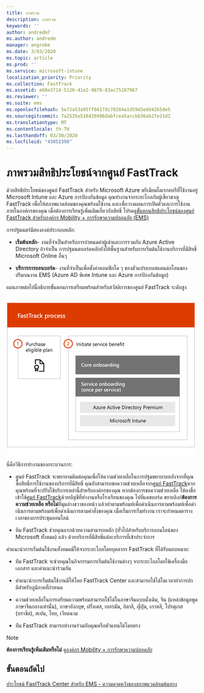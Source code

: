 ```yaml
---
title: ภาพรวม
description: ภาพรวม
keywords: ''
author: andredm7
ms.author: andredm
manager: angrobe
ms.date: 3/03/2020
ms.topic: article
ms.prod: ''
ms.service: microsoft-intune
localization_priority: Priority
ms.collection: FastTrack
ms.assetid: e60e3714-5120-41e2-9878-83ac75107967
ms.reviewer: ''
ms.suite: ems
ms.openlocfilehash: 5e72a53a95ff0417dc78284a1d59d3edd4265de5
ms.sourcegitcommit: 7a2535e510420496dabfcea5accbb36ab2fe21d2
ms.translationtype: MT
ms.contentlocale: th-TH
ms.lasthandoff: 03/30/2020
ms.locfileid: "43052398"
---
```

# <a name="fasttrack-center-benefit-overview"></a>ภาพรวมสิทธิประโยชน์จากศูนย์ FastTrack

ด้วยสิทธิประโยชน์ของศูนย์ FastTrack สําหรับ Microsoft Azure พรีเมียมไดเรกทอรีที่ใช้งานอยู่ Microsoft Intune และ Azure การป้องกันข้อมูล คุณทํางานจากระยะไกลกับผู้เชี่ยวชาญ FastTrack เพื่อให้สภาพแวดล้อมของคุณพร้อมใช้งาน และเพื่อวางแผนการเปิดตัวและการใช้งานภายในองค์กรของคุณ เมื่อต้องการเรียนรู้เพิ่มเติมเกี่ยวกับสิทธิ์ โปรดดู[ขั้นตอนสิทธิประโยชน์ของศูนย์ FastTrack สําหรับองค์กร Mobility + การรักษาความปลอดภัย (EMS)](EMS-fasttrack-process.md)

การปฐมนตร์มีสององค์ประกอบหลัก:

-   **เริ่มต้นหลัก**- งานที่จําเป็นสําหรับการกําหนดค่าผู้เช่าและการรวมกับ Azure Active Directory ถ้าจําเป็น การปฐมนตบอร์ดหลักยังให้พื้นฐานสําหรับการเริ่มต้นใช้งานบริการที่มีสิทธิ์ Microsoft Online อื่นๆ

-   **บริการการออนบอร์ด**- งานที่จําเป็นเพื่อตั้งค่าคอนฟิกใด ๆ ของตัวแปรแบบสแตนด์อโลนของปริมาณงาน EMS (Azure AD พิเศษ Intune และ Azure การป้องกันข้อมูล)

แผนภาพต่อไปนี้อธิบายขั้นตอนการเตรียมพร้อมสําหรับสวัสดิการของศูนย์ FastTrack ระดับสูง

![ขั้นตอนการเตรียมพร้อมระดับสูงของการใช้สิทธิประโยชน์ของศูนย์ FastTrack](./media/ft-onboarding-process.png)

นี่คือวิธีการทํางานของกระบวนการ:

- ศูนย์ FastTrack จะพยายามติดต่อคุณเพื่อให้ความช่วยเหลือในการปฐมพยาบาลหลังจากที่คุณซื้อสิทธิ์การใช้งานของบริการที่มีสิทธิ์ คุณยังสามารถขอความช่วยเหลือจาก[ศูนย์ FastTrack](https://go.microsoft.com/fwlink/?linkid=780698)หากคุณพร้อมที่จะปรับใช้บริการเหล่านี้สําหรับองค์กรของคุณ หากต้องการขอความช่วยเหลือ ให้ลงชื่อเข้าใช้[ศูนย์ FastTrack](https://go.microsoft.com/fwlink/?linkid=780698)ด้วยบัญชีที่ทํางานหรือโรงเรียนของคุณ ไปที่แดชบอร์ด ขยายลิงก์**ต้องการความช่วยเหลือ หรือไม่**ที่มุมล่างขวาของหน้า แล้วทําตามพร้อมท์เพื่อดําเนินการตามพร้อมท์เพื่อดําเนินการตามพร้อมท์เพื่อดําเนินการตามคําสั่งของคุณ เมื่อเริ่มการเริ่มทํางาน เราจะกําหนดตารางเวลาของการประชุมออนไลน์

-   ทีม FastTrack ช่วยคุณแรกด้วยความสามารถหลัก (ทั่วไปสําหรับบริการออนไลน์ของ Microsoft ทั้งหมด) แล้ว ด้วยบริการที่มีสิทธิ์แต่ละบริการที่เข้าประจําการ

คําแนะนําการเริ่มต้นใช้งานทั้งหมดมีให้จากระยะไกลโดยบุคลากร FastTrack ที่ได้รับมอบหมาย:

-   ทีม FastTrack จะช่วยคุณในกิจกรรมการเริ่มต้นใช้งานต่างๆ จากระยะไกลโดยใช้เครื่องมือ เอกสาร และคําแนะนําร่วมกัน

-   คําแนะนําการเริ่มต้นใช้งานมีให้โดย FastTrack Center และสามารถใช้ได้ในเวลาทําการปกติสําหรับภูมิภาคที่กําหนด

-   ความช่วยเหลือในการเตรียมความพร้อมสามารถใช้ได้ในภาษาจีนแบบดั้งเดิม, จีน (แหล่งข้อมูลพูดภาษาจีนกลางเท่านั้น), ภาษาอังกฤษ, ฝรั่งเศส, เยอรมัน, อิตาลี, ญี่ปุ่น, เกาหลี, โปรตุเกส (บราซิล), สเปน, ไทย, เวียดนาม

-   ทีม FastTrack สามารถทํางานร่วมกับคุณหรือตัวแทนได้โดยตรง

> [!NOTE]
> **ต้องการเรียนรู้เพิ่มเติมหรือไม่** ดู[องค์กร Mobility + การรักษาความปลอดภัย](https://www.microsoft.com/cloud-platform/enterprise-mobility)

## <a name="next-steps"></a>ขั้นตอนถัดไป

[ประโยชน์ FastTrack Center สําหรับ EMS - ความคาดหวังของสภาพแวดล้อมต้นทาง](EMS-source-environment-expectations.md)

